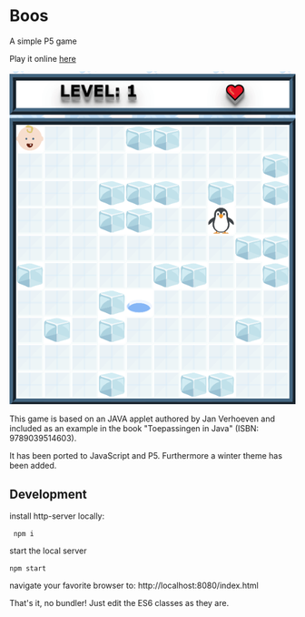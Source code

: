 # Boos
A simple P5 game

Play it online [here](https://hendrikras.itch.io/daphnes-game)


![Screenshot of the game](assets/screen1.png)

This game is based on an JAVA applet authored by Jan Verhoeven and included as an example in the book "Toepassingen in Java" (ISBN: 9789039514603).

It has been ported to JavaScript and P5. Furthermore a winter theme has been added.

## Development
install http-server locally:
``````
 npm i
 ``````

start the local server
``````
npm start
``````

navigate your favorite browser to: http://localhost:8080/index.html

That's it, no bundler! Just edit the ES6 classes as they are.